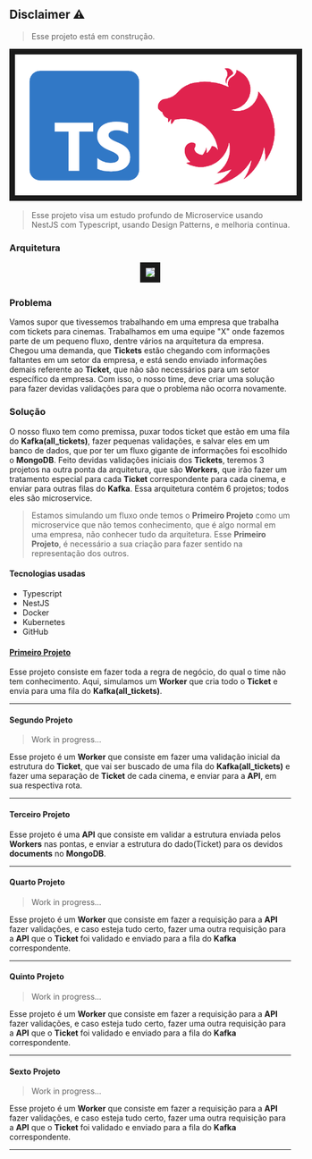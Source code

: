 ## Disclaimer ⚠

> Esse projeto está em construção.

<p align="center">
<img src="https://github.com/andrepixel/microservice_nestjs/blob/main/nestandts.png" border="10"/>
</p>

> Esse projeto visa um estudo profundo de Microservice usando NestJS com Typescript, usando Design Patterns, e melhoria continua.

### Arquitetura

<p align="center">
<img src="https://github.com/andrepixel/microservice_nestjs/blob/main/Diagram_project_microservice_nestjs.drawio.png" border="10"/>
</p>

### Problema

  Vamos supor que tivessemos trabalhando em uma empresa que trabalha com tickets para cinemas. Trabalhamos em uma equipe "X" onde fazemos parte de um pequeno fluxo, dentre vários na arquitetura da empresa. Chegou uma demanda, que **Tickets** estão chegando com informações faltantes em um setor da empresa, e está sendo enviado informações demais referente ao **Ticket**, que não são necessários para um setor específico da empresa. Com isso, o nosso time, deve criar uma solução para fazer devidas validações para que o problema não ocorra novamente.

### Solução

  O nosso fluxo tem como premissa, puxar todos ticket que estão em uma fila do **Kafka(all_tickets)**, fazer pequenas validações, e salvar eles em um banco de dados, que por ter um fluxo gigante de informações foi escolhido o **MongoDB**. Feito devidas validações iniciais dos **Tickets**, teremos 3 projetos na outra ponta da arquitetura, que são **Workers**, que irão fazer um tratamento especial para cada **Ticket** correspondente para cada cinema, e enviar para outras filas do **Kafka**. Essa arquitetura contém 6 projetos; todos eles são microservice. 
  
  > Estamos simulando um fluxo onde temos o **Primeiro Projeto** como um microservice que não temos conhecimento, que é algo normal em uma empresa, não conhecer tudo da arquitetura. Esse **Primeiro Projeto**, é necessário a sua criação para fazer sentido na representação dos outros.

#### Tecnologias usadas

  * Typescript
  * NestJS
  * Docker
  * Kubernetes
  * GitHub

#### [Primeiro Projeto](https://github.com/andrepixel/microservice_nestjs_project_1)

 Esse projeto consiste em fazer toda a regra de negócio, do qual o time não tem conhecimento. Aqui, simulamos um **Worker** que cria todo o **Ticket** e envia para uma fila do **Kafka(all_tickets)**.

---

#### Segundo Projeto

  > Work in progress...

  Esse projeto é um **Worker** que consiste em fazer uma validação inicial da estrutura do **Ticket**, que vai ser buscado de uma fila do **Kafka(all_tickets)** e fazer uma separação de **Ticket** de cada cinema, e enviar para a **API**, em sua respectiva rota.

---

#### Terceiro Projeto

   Esse projeto é uma **API** que consiste em validar a estrutura enviada pelos **Workers** nas pontas, e enviar a estrutura do dado(Ticket) para os devidos **documents** no **MongoDB**.

---

#### Quarto Projeto 

  > Work in progress...

  Esse projeto é um **Worker** que consiste em fazer a requisição para a **API** fazer validações, e caso esteja tudo certo, fazer uma outra requisição para a **API** que o **Ticket** foi validado e enviado para a fila do **Kafka** correspondente.
  
---

#### Quinto Projeto

  > Work in progress...

  Esse projeto é um **Worker** que consiste em fazer a requisição para a **API** fazer validações, e caso esteja tudo certo, fazer uma outra requisição para a **API** que o **Ticket** foi validado e enviado para a fila do **Kafka** correspondente.

---

#### Sexto Projeto

  > Work in progress...

  Esse projeto é um **Worker** que consiste em fazer a requisição para a **API** fazer validações, e caso esteja tudo certo, fazer uma outra requisição para a **API** que o **Ticket** foi validado e enviado para a fila do **Kafka** correspondente.

---

